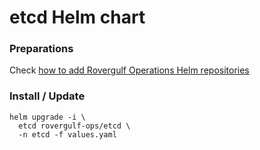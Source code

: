 # etcd Helm chart

### Preparations
Check [how to add Rovergulf Operations Helm repositories](../../README.md)

### Install / Update

```shell
helm upgrade -i \
  etcd rovergulf-ops/etcd \
  -n etcd -f values.yaml
```
